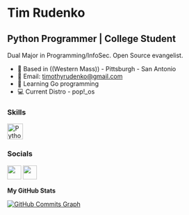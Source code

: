 Tim Rudenko
============================

Python Programmer | College Student
---------------------------------------

Dual Major in Programming/InfoSec. Open Source evangelist.

* 📍  Based in ((Western Mass)) - Pittsburgh - San Antonio
* 📕  Email: [timothyrudenko@gmail.com](mailto:timothyrudenko@gmail.com)
* 📖  Learning Go programming
* 💻  Current Distro - pop!_os

### Skills

<p align="left">
<a href="https://www.python.org/" target="_blank" rel="noreferrer"><img src="https://raw.githubusercontent.com/danielcranney/readme-generator/main/public/icons/skills/python-colored.svg" width="36" height="36" alt="Python" /></a>


### Socials

<p align="left"> <a href="https://www.github.com/TRudenko22" target="_blank" rel="noreferrer"><img src="https://raw.githubusercontent.com/danielcranney/readme-generator/main/public/icons/socials/github-dark.svg" width="32" height="32" /></a> <a href="https://www.linkedin.com/in/timothy-rudenko-602a9420b/" target="_blank" rel="noreferrer"><img src="https://raw.githubusercontent.com/danielcranney/readme-generator/main/public/icons/socials/linkedin.svg" width="32" height="32" /></a></p>

<b>My GitHub Stats</b>


<a href="http://www.github.com/TRudenko22"><img src="https://activity-graph.herokuapp.com/graph?username=TRudenko22&bg_color=1c1917&color=ffffff&line=10b981&point=ffffff&area_color=1c1917&area=true&hide_border=true&custom_title=GitHub%20Commits%20Graph" alt="GitHub Commits Graph" /></a>



